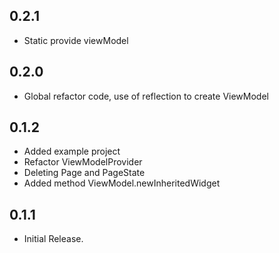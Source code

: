 ## 0.2.1

* Static provide viewModel


## 0.2.0

* Global refactor code, use of reflection to create ViewModel


## 0.1.2

* Added example project
* Refactor ViewModelProvider
* Deleting Page and PageState
* Added method ViewModel.newInheritedWidget


## 0.1.1

* Initial Release.
